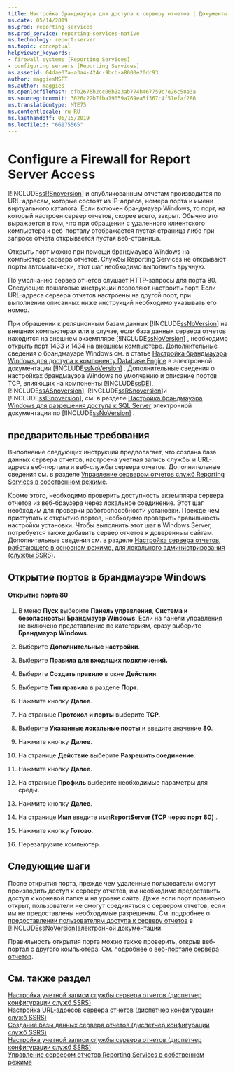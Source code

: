 ```yaml
---
title: Настройка брандмауэра для доступа к серверу отчетов | Документы Майкрософт
ms.date: 05/14/2019
ms.prod: reporting-services
ms.prod_service: reporting-services-native
ms.technology: report-server
ms.topic: conceptual
helpviewer_keywords:
- firewall systems [Reporting Services]
- configuring servers [Reporting Services]
ms.assetid: 04dae07a-a3a4-424c-9bcb-a8000e20dc93
author: maggiesMSFT
ms.author: maggies
ms.openlocfilehash: dfb2676b2cc06b2a3ab774b467759c7e26c58e3a
ms.sourcegitcommit: 3026c22b7fba19059a769ea5f367c4f51efaf286
ms.translationtype: MTE75
ms.contentlocale: ru-RU
ms.lasthandoff: 06/15/2019
ms.locfileid: "66175565"
---
```

# <a name="configure-a-firewall-for-report-server-access"></a>Configure a Firewall for Report Server Access
  [!INCLUDE[ssRSnoversion](../../includes/ssrsnoversion-md.md)] и опубликованным отчетам производится по URL-адресам, которые состоят из IP-адреса, номера порта и имени виртуального каталога. Если включен брандмауэр Windows, то порт, на который настроен сервер отчетов, скорее всего, закрыт. Обычно это выражается в том, что при обращении с удаленного клиентского компьютера к веб-порталу отображается пустая страница либо при запросе отчета открывается пустая веб-страница.  
  
 Открыть порт можно при помощи брандмауэра Windows на компьютере сервера отчетов. Службы Reporting Services не открывают порты автоматически, этот шаг необходимо выполнить вручную.  
  
 По умолчанию сервер отчетов слушает HTTP-запросы для порта 80. Следующие пошаговые инструкции позволяют настроить порт. Если URL-адреса сервера отчетов настроены на другой порт, при выполнении описанных ниже инструкций необходимо указывать его номер.  
  
 При обращении к реляционным базам данных [!INCLUDE[ssNoVersion](../../includes/ssnoversion-md.md)] на внешних компьютерах или в случае, если база данных сервера отчетов находится на внешнем экземпляре [!INCLUDE[ssNoVersion](../../includes/ssnoversion-md.md)] , необходимо открыть порт 1433 и 1434 на внешнем компьютере. Дополнительные сведения о брандмауэре Windows см. в статье [Настройка брандмауэра Windows для доступа к компоненту Database Engine](../../database-engine/configure-windows/configure-a-windows-firewall-for-database-engine-access.md) в электронной документации [!INCLUDE[ssNoVersion](../../includes/ssnoversion-md.md)] . Дополнительные сведения о настройках брандмауэра Windows по умолчанию и описание портов TCP, влияющих на компоненты [!INCLUDE[ssDE](../../includes/ssde-md.md)], [!INCLUDE[ssASnoversion](../../includes/ssasnoversion-md.md)], [!INCLUDE[ssRSnoversion](../../includes/ssrsnoversion-md.md)]и [!INCLUDE[ssISnoversion](../../includes/ssisnoversion-md.md)], см. в разделе [Настройка брандмауэра Windows для разрешения доступа к SQL Server](../../sql-server/install/configure-the-windows-firewall-to-allow-sql-server-access.md) электронной документации по [!INCLUDE[ssNoVersion](../../includes/ssnoversion-md.md)] .  
  
## <a name="prerequisites"></a>предварительные требования  
 Выполнение следующих инструкций предполагает, что создана база данных сервера отчетов, настроена учетная запись службы и URL-адреса веб-портала и веб-службы сервера отчетов. Дополнительные сведения см. в разделе [Управление сервером отчетов служб Reporting Services в собственном режиме](../../reporting-services/report-server/manage-a-reporting-services-native-mode-report-server.md).  
  
 Кроме этого, необходимо проверить доступность экземпляра сервера отчетов из веб-браузера через локальное соединение. Этот шаг необходим для проверки работоспособности установки. Прежде чем приступать к открытию портов, необходимо проверить правильность настройки установки. Чтобы выполнить этот шаг в Windows Server, потребуется также добавить сервер отчетов к доверенным сайтам. Дополнительные сведения см. в разделе [Настройка сервера отчетов, работающего в основном режиме, для локального администрирования (службы SSRS)](../../reporting-services/report-server/configure-a-native-mode-report-server-for-local-administration-ssrs.md).  
  
## <a name="opening-ports-in-windows-firewall"></a>Открытие портов в брандмауэре Windows  
  
#### <a name="to-open-port-80"></a>Открытие порта 80  
  
1.  В меню **Пуск** выберите **Панель управления**, **Система и безопасность**и **Брандмауэр Windows**. Если на панели управления не включено представление по категориям, сразу выберите **Брандмауэр Windows**.  
  
2.  Выберите **Дополнительные настройки**.  
  
3.  Выберите **Правила для входящих подключений.**  
  
4.  Выберите **Создать правило** в окне **Действия**.  
  
5.  Выберите **Тип правила** в разделе **Порт**.  
  
6.  Нажмите кнопку **Далее**.  
  
7.  На странице **Протокол и порты** выберите **TCP**.  
  
8.  Выберите **Указанные локальные порты** и введите значение **80**.  
  
9. Нажмите кнопку **Далее**.  
  
10. На странице **Действие** выберите **Разрешить соединение**.  
  
11. Нажмите кнопку **Далее**.  
  
12. На странице **Профиль** выберите необходимые параметры для среды.  
  
13. Нажмите кнопку **Далее**.  
  
14. На странице **Имя** введите имя**ReportServer (TCP через порт 80)** .  
  
15. Нажмите кнопку **Готово**.  
  
16. Перезагрузите компьютер.  
  
## <a name="next-steps"></a>Следующие шаги  
 После открытия порта, прежде чем удаленные пользователи смогут производить доступ к серверу отчетов, им необходимо предоставить доступ к корневой папке и на уровне сайта. Даже если порт правильно открыт, пользователи не смогут соединяться с сервером отчетов, если им не предоставлены необходимые разрешения. См. подробнее о [предоставлении пользователям доступа к серверу отчетов](../../reporting-services/security/grant-user-access-to-a-report-server.md) в [!INCLUDE[ssNoVersion](../../includes/ssnoversion-md.md)]электронной документации.  
  
 Правильность открытия порта можно также проверить, открыв веб-портал с другого компьютера. См. подробнее о [веб-портале сервера отчетов](../../reporting-services/web-portal-ssrs-native-mode.md).
  
## <a name="see-also"></a>См. также раздел  
 [Настройка учетной записи службы сервера отчетов (диспетчер конфигурации служб SSRS)](../../reporting-services/install-windows/configure-the-report-server-service-account-ssrs-configuration-manager.md)   
 [Настройка URL-адресов сервера отчетов (диспетчер конфигурации служб SSRS)](../../reporting-services/install-windows/configure-report-server-urls-ssrs-configuration-manager.md)   
 [Создание базы данных сервера отчетов (диспетчер конфигурации служб SSRS)](../../reporting-services/install-windows/ssrs-report-server-create-a-report-server-database.md)   
 [Настройка учетной записи службы сервера отчетов (диспетчер конфигурации служб SSRS)](../../reporting-services/install-windows/configure-the-report-server-service-account-ssrs-configuration-manager.md)   
 [Управление сервером отчетов Reporting Services в собственном режиме](../../reporting-services/report-server/manage-a-reporting-services-native-mode-report-server.md)  
  
  
